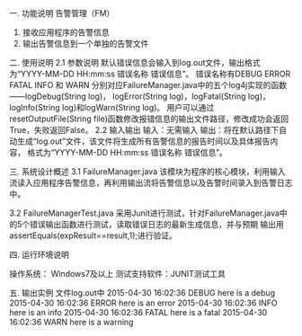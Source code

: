 一. 功能说明
 告警管理（FM）
   1.	接收应用程序的告警信息
   2.	输出告警信息到一个单独的告警文件
   
二. 使用说明
 2.1 参数说明
   默认错误信息会输入到log.out文件，输出格式为“YYYY-MM-DD HH:mm:ss 错误名称 错误信息”。
   错误名称有DEBUG ERROR FATAL INFO 和 WARN 分别对应FailureManager.java中的五个log4j实现的函数——logDebug(String log)，
   logError(String log)，logFatal(String log)，logInfo(String log)和logWarn(String log)。
   用户可以通过resetOutputFile(String file)函数修改报错信息的输出文件路径，修改成功会返回True，失败返回False。
 2.2 输入输出
   输入：无需输入
   输出：将在默认路径下自动生成“log.out”文件，该文件将生成所有告警信息的报告时间以及具体报告内容，
         格式为“YYYY-MM-DD HH:mm:ss 错误名称 错误信息”。
         
   
三. 系统设计概述
 3.1 FailureManager.java
   该模块为程序的核心模块，利用输入流读入应用程序告警信息，再利用输出流将告警信息以及告警时间录入到告警日志中。

 3.2 FailureManagerTest.java
   采用Junit进行测试，针对FailureManager.java中的5个错误输出函数进行测试，读取错误日志的最新生成信息，并与预期
   输出用 assertEquals(expResult==result,1);进行验证。
   
四. 运行环境说明

   操作系统： Windows7及以上
   测试支持软件：JUNIT测试工具
   
五. 输出实例
   文件log.out中
   2015-04-30 16:02:36 DEBUG here is a debug
   2015-04-30 16:02:36 ERROR here is an error
   2015-04-30 16:02:36 INFO here is an info
   2015-04-30 16:02:36 FATAL here is a fatal
   2015-04-30 16:02:36 WARN here is a warning
   




